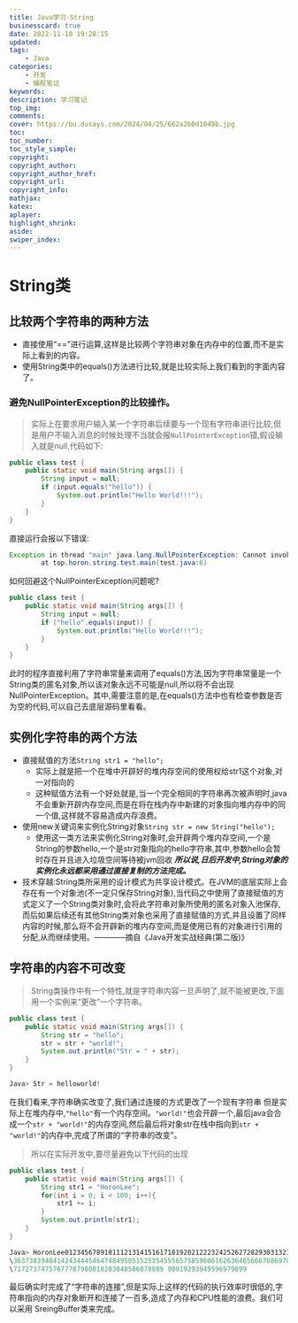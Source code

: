 ```yaml
---
title: Java学习-String
businesscard: true
date: 2022-11-10 19:28:15
updated:
tags:
    - Java
categories: 
    - 开发
    - 编程笔记
keywords:
description: 学习笔记
top_img:
comments:
cover: https://bu.dusays.com/2024/04/25/662a2b0d1049b.jpg
toc:
toc_number:
toc_style_simple:
copyright:
copyright_author:
copyright_author_href:
copyright_url:
copyright_info:
mathjax:
katex:
aplayer:
highlight_shrink:
aside:
swiper_index: 
---
```

# String类
## 比较两个字符串的两种方法
- 直接使用“==”进行运算,这样是比较两个字符串对象在内存中的位置,而不是实际上看到的内容。
- 使用String类中的equals()方法进行比较,就是比较实际上我们看到的字面内容了。
### 避免NullPointerException的比较操作。
> 实际上在要求用户输入某一个字符串后续要与一个现有字符串进行比较,但是用户不输入消息的时候处理不当就会报`NullPointerException`错,假设输入就是null,代码如下:
```java
public class test {
    public static void main(String args[]) {
        String input = null;
        if (input.equals("hello")) {
            System.out.println("Hello World!!!");
        }
    }
}
```
直接运行会报以下错误:
```java
Exception in thread "main" java.lang.NullPointerException: Cannot invoke "String.equals(Object)" because "input" is null
        at top.horon.string.test.main(test.java:6)
```
如何回避这个NullPointerException问题呢?
```java
public class test {
    public static void main(String args[]) {
        String input = null;
        if ("hello".equals(input)) {
            System.out.println("Hello World!!!");
        }
    }
}
```
此时的程序直接利用了字符串常量来调用了equals()方法,因为字符串常量是一个String类的匿名对象,所以该对象永远不可能是null,所以将不会出现NullPointerException。其中,需要注意的是,在equals()方法中也有检查参数是否为空的代码,可以自己去底层源码里看看。
## 实例化字符串的两个方法
- 直接赋值的方法`String str1 = "hello";`
  - 实际上就是把一个在堆中开辟好的堆内存空间的使用权给str1这个对象,对一对指向的
  - 这种赋值方法有一个好处就是,当一个完全相同的字符串再次被声明时,java不会重新开辟内存空间,而是在将在栈内存中新建的对象指向堆内存中的同一个值,这样就不容易造成内存浪费。
- 使用new关键词来实例化String对象`String str = new String("hello");`
  - 使用这一类方法来实例化String对象时,会开辟两个堆内存空间,一个是String的参数hello,一个是str对象指向的hello字符串,其中,参数hello会暂时存在并且进入垃圾空间等待被jvm回收
***所以说,日后开发中,String对象的实例化永远都采用通过直接复制的方法完成。***
- 技术穿越:String类所采用的设计模式为共享设计模式。在JVM的底层实际上会存在有一个对象池(不一定只保存String对象),当代码之中使用了直接赋值的方式定义了一个String类对象时,会将此字符串对象所使用的匿名对象入池保存,而后如果后续还有其他String类对象也采用了直接赋值的方式,并且设置了同样内容的时候,那么将不会开辟新的堆内存空间,而是使用已有的对象进行引用的分配,从而继续使用。————摘自《Java开发实战经典(第二版)》
## 字符串的内容不可改变
> String类操作中有一个特性,就是字符串内容一旦声明了,就不能被更改,下面用一个实例来“更改”一个字符串。
```java
public class test {
    public static void main(String args[]) {
        String str = "hello";
        str = str + "world!";
        System.out.println("Str = " + str);
    }
}

Java> Str = helloworld!
```
在我们看来,字符串确实改变了,我们通过连接的方式更改了一个现有字符串
但是实际上在堆内存中,`"hello"`有一个内存空间。`"world!"`也会开辟一个,最后java会合成一个`str + "world!"`的内存空间,然后最后将对象str在栈中指向到`str + "world!"`的内存中,完成了所谓的“字符串的改变”。
> 所以在实际开发中,要尽量避免以下代码的出现
```java
public class test {
    public static void main(String args[]) {
        String str1 = "HoronLee";
        for(int i = 0; i < 100; i++){
            str1 += i;
        }
        System.out.println(str1);
    }
}

Java> HoronLee01234567891011121314151617181920212223242526272829303132333435
\3637383940414243444546474849505152535455565758596061626364656667686970
\71727374757677787980818283848586878889 90919293949596979899
```
最后确实时完成了“字符串的连接”,但是实际上这样的代码的执行效率时很低的,字符串指向的内存对象断开和连接了一百多,造成了内存和CPU性能的浪费。我们可以采用 SreingBuffer类来完成。
